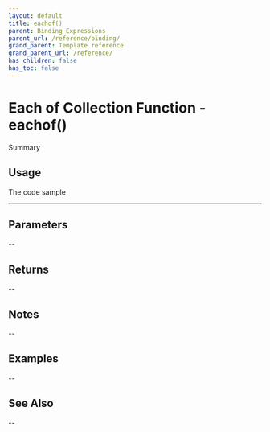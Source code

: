 ```yaml
---
layout: default
title: eachof()
parent: Binding Expressions
parent_url: /reference/binding/
grand_parent: Template reference
grand_parent_url: /reference/
has_children: false
has_toc: false
---
```


# Each of Collection Function - eachof()

Summary

## Usage

 The code sample

---

## Parameters

--

## Returns 

--

## Notes


-- 

## Examples


--


## See Also


--

